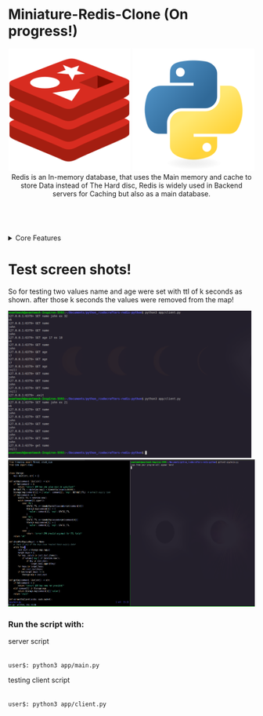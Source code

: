 # Miniature-Redis-Clone (On progress!)

<img src="https://raw.githubusercontent.com/devicons/devicon/master/icons/redis/redis-original.svg"  height="250" />
<img src="https://raw.githubusercontent.com/devicons/devicon/master/icons/python/python-original.svg" height="250" />
<header>Redis is an In-memory database, that uses the Main memory and cache to store Data instead of The Hard disc, Redis is widely used in Backend servers for Caching but also as a main database.</header>
<br/>
<details>
  <summary>Core Features</summary>
  <ul>
    <li>Each Key can have a TTL (Time to Live) in The Map </li>
    <li>Supports Lists data structure with TTL as well</li>
    <li>You can even Queuing commands as a batch and executing it.</li>
  </ul>
</details>

<h1>Test screen shots! </h1>
<div>
  <p>So for testing two values name and age were set with ttl of k seconds as shown. after those k seconds the values were removed from the map!</p>
  <img src="/montages/TTL-test-with-map.png" height="300" alt="Testing hashmap of redis with TTL" />
  <img src="/montages/server-runtime.png" height="300" alt="Server runtime screen shot!" />
</div>

<h3>Run the script with: </h3>
<p>server script</p>
<code>
user$: python3 app/main.py
</code>

<p>testing client script</p>
<code>
user$: python3 app/client.py
</code>
